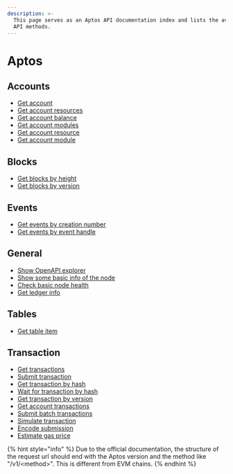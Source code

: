 ```yaml
---
description: >-
  This page serves as an Aptos API documentation index and lists the available
  API methods.
---
```


# Aptos

## Accounts <a href="#accounts" id="accounts"></a>

* [Get account](get-account.md)
* [Get account resources](get-account-resources.md)
* [Get account balance​](get-account-resources-1.md)
* [Get account modules](get-account-modules.md)
* [Get account resource](get-account-resource.md)
* [Get account module](get-account-module.md)

## Blocks <a href="#eth_unsubscribe" id="eth_unsubscribe"></a>

* [Get blocks by height](get-blocks-by-height.md)
* [Get blocks by version](get-blocks-by-version.md)

## Events <a href="#net_peercount" id="net_peercount"></a>

* [Get events by creation number](get-events-by-creation-number.md)
* [Get events by event handle](get-events-by-event-handle.md)

## General <a href="#web3_sha3" id="web3_sha3"></a>

* [Show OpenAPI explorer](show-openapi-explorer.md)
* [Show some basic info of the node](check-basic-node-health.md)
* [Check basic node health](<check-basic-node-health (1).md>)
* [Get ledger info](get-ledger-info.md)

## Tables <a href="#web3_sha3-1" id="web3_sha3-1"></a>

* [Get table item](get-table-item.md)

## **Transaction** <a href="#transaction" id="transaction"></a>

* [Get transactions](get-transactions.md)
* [Submit transaction](submit-transaction.md)
* [Get transaction by hash](get-transaction-by-hash.md)
* [Wait for transaction by hash​](get-transaction-by-hash-1.md)
* [Get transaction by version​](get-transaction-by-hash-2.md)
* [Get account transactions](get-account-transactions.md)
* [Submit batch transactions](submit-batch-transactions.md)
* [Simulate transaction](simulate-transaction.md)
* [Encode submission](encode-submission.md)
* [Estimate gas price](estimate-gas-price.md)

{% hint style="info" %}
Due to the official documentation, the structure of the request url should end with the Aptos version and the method like "/v1/\<method>". This is different from EVM chains.
{% endhint %}
